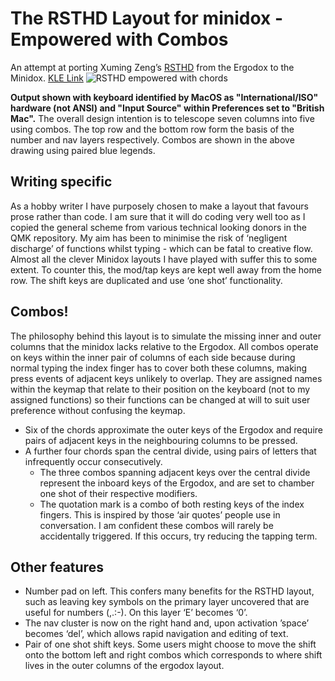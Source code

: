 # The RSTHD Layout for minidox - Empowered with Combos
An attempt at porting Xuming Zeng’s [RSTHD](https://xsznix.wordpress.com/2016/05/16/introducing-the-rsthd-layout/) from the Ergodox to the Minidox.
[KLE Link](http://www.keyboard-layout-editor.com/#/gists/3161700bf3573325804716b2bdafa50f)
![RSTHD empowered with chords](https://live.staticflickr.com/65535/49926249372_77ab8eba95_z.jpg)

**Output shown with keyboard identified by MacOS as "International/ISO" hardware (not ANSI) and "Input Source" within Preferences set to "British Mac".**
The overall design intention is to telescope seven columns into five using combos. The top row and the bottom row form the basis of the number and nav layers respectively. Combos are shown in the above drawing using paired blue legends.
## Writing specific
As a hobby writer I have purposely chosen to make a layout that favours prose rather than code. I am sure that it will do coding very well too as I copied the general scheme from various technical looking donors in the QMK repository.
My aim has been to minimise the risk of ‘negligent discharge’ of functions whilst typing - which can be fatal to creative flow. Almost all the clever Minidox layouts I have played with suffer this to some extent. To counter this, the mod/tap keys are kept well away from the home row. The shift keys are duplicated and use ‘one shot’ functionality.
## Combos!
The philosophy behind this layout is to simulate the missing inner and outer columns that the minidox lacks relative to the Ergodox. All combos operate on keys within the inner pair of columns of each side because during normal typing the index finger has to cover both these columns, making press events of adjacent keys unlikely to overlap. They are assigned names within the keymap that relate to their position on the keyboard (not to my assigned functions) so their functions can be changed at will to suit user preference without confusing the keymap.
- Six of the chords approximate the outer keys of the Ergodox and require pairs of adjacent keys in the neighbouring columns to be pressed.
- A further four chords span the central divide, using pairs of letters that infrequently occur consecutively.
	- The three combos spanning adjacent keys over the central divide represent the inboard keys of the Ergodox, and are set to chamber one shot of their respective modifiers.
	- The quotation mark is a combo of both resting keys of the index fingers. This is inspired by those ‘air quotes’ people use in conversation.
I am confident these combos will rarely be accidentally triggered. If this occurs, try reducing the tapping term.
## Other features
- Number pad on left. This confers many benefits for the RSTHD layout, such as leaving key symbols on the primary layer uncovered that are useful for numbers (,.:-). On this layer ‘E’ becomes ‘0’.
-  The nav cluster is now on the right hand and, upon activation ’space’ becomes ‘del’, which allows rapid navigation and editing of text.
- Pair of one shot shift keys. Some users might choose to move the shift onto the bottom left and right combos which corresponds to where shift lives in the outer columns of the ergodox layout.
